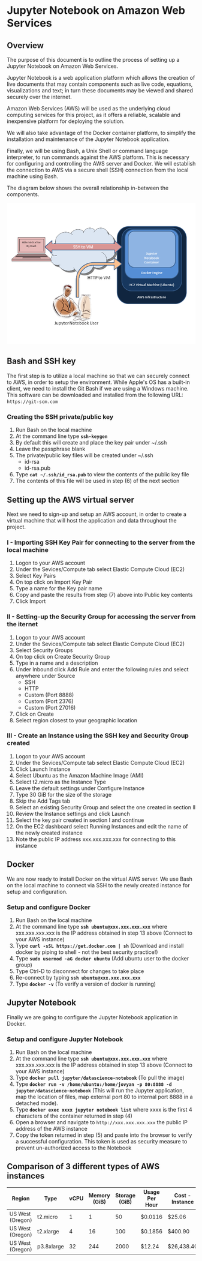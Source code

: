 # Jupyter Notebook on Amazon Web Services #

## Overview ##

The purpose of this document is to outline the process of setting up a Jupyter Notebook on Amazon Web Services.

Jupyter Notebook is a web application platform which allows the creation of live documents that may contain components such as live code, equations, visualizations and text; in turn these documents may be viewed and shared securely over the internet.

Amazon Web Services (AWS) will be used as the underlying cloud computing services for this project, as it offers a reliable, scalable and inexpensive platform for deploying the solution.

We will also take advantage of the Docker container platform, to simplify the installation and maintenance of the Jupyter Notebook application.

Finally, we will be using Bash, a Unix Shell or command language interpreter, to run commands against the AWS platform. This is necessary for configuring and controlling the AWS server and Docker. We will establish the connection to AWS via a secure shell (SSH) connection from the local machine using Bash.

The diagram below shows the overall relationship in-between the components.

![Jupyter Notebook on AWS](JNAWS.png)

## Bash and SSH key ##
The first step is to utilize a local machine so that we can securely connect to AWS, in order to setup the environment. While Apple's OS has a built-in client, we need to install the Git Bash if we are using a Windows machine. This software can be downloaded and installed from the following URL: `https://git-scm.com`

### Creating the SSH private/public key ###
1) Run Bash on the local machine
2) At the command line type **`ssh-keygen`**
3) By default this will create and place the key pair under ~/.ssh
4) Leave the passphrase blank
5) The private/public key files will be created under ~/.ssh
	* id-rsa
	* id-rsa.pub
6) Type **`cat ~/.ssh/id_rsa.pub`** to view the contents of the public key file
7) The contents of this file will be used in step (6) of the next section


## Setting up the AWS virtual server ##
Next we need to sign-up and setup an AWS account, in order to create a virtual machine that will host the application and data throughout the project.

### I - Importing SSH Key Pair for connecting to the server from the local machine ###
1) Logon to your AWS account
2) Under the Sevices/Compute tab select Elastic Compute Cloud (EC2)
3) Select Key Pairs
4) On top click on Import Key Pair
5) Type a name for the Key pair name
6) Copy and paste the results from step (7) above into Public key contents
7) Click Import

### II - Setting-up the Security Group for accessing the server from the iternet ###
1) Logon to your AWS account
2) Under the Sevices/Compute tab select Elastic Compute Cloud (EC2)
3) Select Security Groups
4) On top click on Create Security Group
5) Type in a name and a description
6) Under Inbound click Add Rule and enter the following rules and select anywhere under Source
	* SSH
	* HTTP
	* Custom (Port 8888)
	* Custom (Port 2376)
	* Custom (Port 27016)
7) Click on Create
8) Select region closest to your geographic location

### III - Create an Instance using the SSH key and Security Group created ###
1) Logon to your AWS account
2) Under the Sevices/Compute tab select Elastic Compute Cloud (EC2)
3) Click Launch Instance
4) Select Ubuntu as the Amazon Machine Image (AMI)
5) Select t2.micro as the Instance Type
6) Leave the default settings under Configure Instance
7) Type 30 GiB for the size of the storage
8) Skip the Add Tags tab
9) Select an existing Security Group and select the one created in section II
10) Review the Instance settings and click Launch
11) Select the key pair created in section I and continue
12) On the EC2 dashboard select Running Instances and edit the name of the newly created instance
13) Note the public IP address xxx.xxx.xxx.xxx for connecting to this instance

	
## Docker ##
We are now ready to install Docker on the virtual AWS server. We use Bash on the local machine to connect via SSH to the newly created instance for setup and configuration.

### Setup and configure Docker ###
1) Run Bash on the local machine
2) At the command line type **`ssh ubuntu@xxx.xxx.xxx.xxx`** where xxx.xxx.xxx.xxx is the IP address obtained in step 13 above (Connect to your AWS instance)
3) Type **`curl -sSL https://get.docker.com | sh`** (Download and install docker by piping to shell - not the best security practice!)
4) Type **`sudo usermod -aG docker ubuntu`** (Add ubuntu user to the docker group)
5) Type Ctrl-D to disconnect for changes to take place
6) Re-connect by typing **`ssh ubuntu@xxx.xxx.xxx.xxx`**
7) Type **`docker -v`** (To verify a version of docker is running)

## Jupyter Notebook ##
Finally we are going to configure the Jupyter Notebook application in Docker.

### Setup and configure Jupyter Notebook ###
1) Run Bash on the local machine
2) At the command line type **`ssh ubuntu@xxx.xxx.xxx.xxx`** where xxx.xxx.xxx.xxx is the IP address obtained in step 13 above (Connect to your AWS instance)
3) Type **`docker pull jupyter/datascience-notebook`** (To pull the image)
4) Type **`docker run -v /home/ubuntu:/home/jovyan -p 80:8888 -d jupyter/datascience-notebook`** (This will run the Jupyter application, map the location of files, map external port 80 to internal port 8888 in a detached mode).
5) Type **`docker exec xxxx jupyter notebook list`** where xxxx is the first 4 characters of the container returned in step (4)
6) Open a browser and navigate to `http://xxx.xxx.xxx.xxx` the public IP address of the AWS instance
7) Copy the token returned in step (5) and paste into the browser to verify a successful configuration. This token is used as security measure to prevent un-authorized access to the Notebook

## Comparison of 3 different types of AWS instances ##
|Region|Type|vCPU|Memory (GiB)|Storage (GiB)|Usage Per Hour|Cost - Instance|Cost - Storage|Total Cost (90 days)|
|------|----|----|------------|-------------|--------------|---------------|--------------|--------------------|
|US West (Oregon)|t2.micro|1|1|50|$0.0116|$25.06|$15.00|$40.06|
|US West (Oregon)|t2.xlarge|4|16|100|$0.1856|$400.90|$30.00|$430.90|
|US West (Oregon)|p3.8xlarge|32|244|2000|$12.24|$26,438.40|$600.00|$27,038.40|
